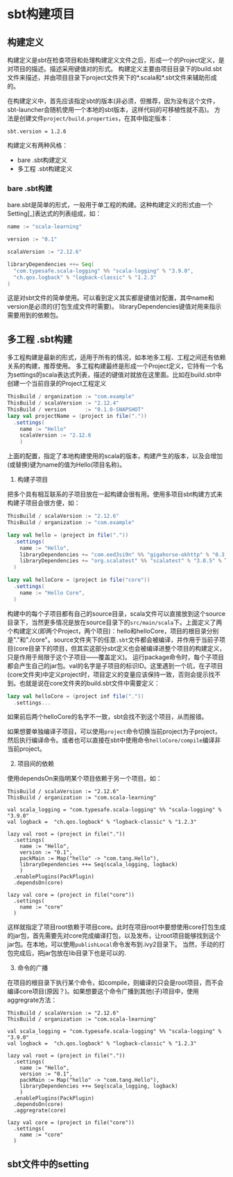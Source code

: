 # sbt构建项目

## 构建定义

构建定义是sbt在检查项目和处理构建定义文件之后，形成一个的Project定义，是对项目的描述。描述采用键值对的形式。
构建定义主要由项目目录下的build.sbt文件来描述，并由项目目录下project文件夹下的\*.scala和\*.sbt文件来辅助形成的。

在构建定义中，首先应该指定sbt的版本(非必须，但推荐，因为没有这个文件，sbt-launcher会随机使用一个本地的sbt版本，这样代码的可移植性就不高)。
方法是创建文件`project/build.properties`，在其中指定版本：

```
sbt.version = 1.2.6
```

构建定义有两种风格：

- bare .sbt构建定义
- 多工程 .sbt构建定义

### bare .sbt构建
bare.sbt是简单的形式，一般用于单工程的构建。这种构建定义的形式由一个Setting\[_\]表达式的列表组成，如：

```sbt
name := "scala-learning"

version := "0.1"

scalaVersion := "2.12.6"

libraryDependencies ++= Seq(
  "com.typesafe.scala-logging" %% "scala-logging" % "3.9.0",
  "ch.qos.logback" % "logback-classic" % "1.2.3"
)
```

这是对sbt文件的简单使用。可以看到定义其实都是键值对配置，其中name和version是必须的(打包生成文件时需要)。
libraryDependencies键值对用来指示需要用到的依赖包。

## 多工程 .sbt构建

多工程构建是最新的形式，适用于所有的情况，如本地多工程、工程之间还有依赖关系的构建，推荐使用。
多工程构建最终是形成一个Project定义，它持有一个名为settings的scala表达式列表，描述的键值对就放在这里面。比如在build.sbt中创建一个当前目录的Project工程定义

```sbt
ThisBuild / organization := "com.example"
ThisBuild / scalaVersion := "2.12.4"
ThisBuild / version      := "0.1.0-SNAPSHOT"
lazy val projectName = (project in file("."))
  .settings(
    name := "Hello"
    scalaVersion := "2.12.6
    )
```
上面的配置，指定了本地构建使用的scala的版本，构建产生的版本，以及会增加(或替换)键为name的值为Hello(项目名称)。


1. 构建子项目

  把多个具有相互联系的子项目放在一起构建会很有用。使用多项目sbt构建方式来构建子项目会很方便，如：

  ```sbt
  ThisBuild / scalaVersion := "2.12.6"
  ThisBuild / organization := "com.example"

  lazy val hello = (project in file("."))
    .settings(
      name := "Hello",
      libraryDependencies += "com.eed3si9n" %% "gigahorse-okhttp" % "0.3.1",
      libraryDependencies += "org.scalatest" %% "scalatest" % "3.0.5" % Test,
    )

  lazy val helloCore = (project in file("core"))
    .settings(
      name := "Hello Core",
    )
  ```

构建中的每个子项目都有自己的source目录，scala文件可以直接放到这个source目录下，当然更多情况是放在source目录下的`src/main/scala`下。上面定义了两个构建定义(即两个Project，两个项目)：hello和helloCore，项目的根目录分别是"."和"./core"。source文件夹下的任意`.sbt`文件都会被编译，并作用于当前子项目(core目录下的项目，但其实这部分sbt定义也会被编译进整个项目的构建定义，只是作用于局限于这个子项目——覆盖定义)。
运行package命令时，每个子项目都会产生自己的jar包。val的名字是子项目的标识ID。这里遇到一个坑，在子项目(core文件夹)中定义project时，项目定义的变量应该保持一致，否则会提示找不到。也就是说在core文件夹的build.sbt文件中需要定义：
```sbt
lazy val helloCore = (project inf file("."))
  .settings...
```
如果前后两个helloCore的名字不一致，sbt会找不到这个项目，从而报错。

如果想要单独编译子项目，可以使用`project`命令切换当前project为子project，然后执行编译命令。或者也可以直接在sbt中使用命令`helloCore/compile`编译非当前project。

2. 项目间的依赖

  使用dependsOn来指明某个项目依赖于另一个项目。如：

  ```
  ThisBuild / scalaVersion := "2.12.6"
  ThisBuild / organization := "com.scala-learning"

  val scala_logging = "com.typesafe.scala-logging" %% "scala-logging" % "3.9.0"
  val logback =  "ch.qos.logback" % "logback-classic" % "1.2.3"

  lazy val root = (project in file("."))
    .settings(
      name := "Hello",
      version := "0.1",
      packMain := Map("hello" -> "com.tang.Hello"),
      libraryDependencies ++= Seq(scala_logging, logback)
      )
    .enablePlugins(PackPlugin)
    .dependsOn(core)

  lazy val core = (project in file("core"))
    .settings(
      name := "core"
    )
  ```
这样就指定了项目root依赖于项目core。此时在项目root中要想使用core打包生成的jar包，首先需要先对core完成编译打包，以及发布，让root项目能够找到这个jar包。在本地，可以使用`publishLocal`命令发布到.ivy2目录下。
当然，手动的打包完成后，把jar包放在lib目录下也是可以的.

3. 命令的广播

在项目的根目录下执行某个命令，如compile，则编译的只会是root项目，而不会编译core项目(原因？)。如果想要这个命令广播到其他(子)项目中，使用aggregrate方法：

```
ThisBuild / scalaVersion := "2.12.6"
ThisBuild / organization := "com.scala-learning"

val scala_logging = "com.typesafe.scala-logging" %% "scala-logging" % "3.9.0"
val logback =  "ch.qos.logback" % "logback-classic" % "1.2.3"

lazy val root = (project in file("."))
  .settings(
    name := "Hello",
    version := "0.1",
    packMain := Map("hello" -> "com.tang.Hello"),
    libraryDependencies ++= Seq(scala_logging, logback)
    )
  .enablePlugins(PackPlugin)
  .dependsOn(core)
  .aggregrate(core)

lazy val core = (project in file("core"))
  .settings(
    name := "core"
  )
```

## sbt文件中的setting
